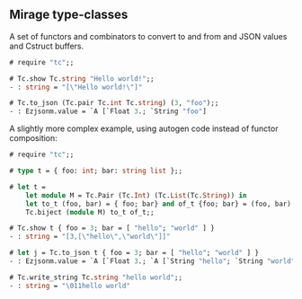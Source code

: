 ## Mirage type-classes

A set of functors and combinators to convert to and from and JSON values
and Cstruct buffers.

```ocaml
# require "tc";;

# Tc.show Tc.string "Hello world!";;
- : string = "[\"Hello world!\"]"

# Tc.to_json (Tc.pair Tc.int Tc.string) (3, "foo");;
- : Ezjsonm.value = `A [`Float 3.; `String "foo"]
```

A slightly more complex example, using autogen code instead of functor
composition:

```ocaml
# require "tc";;

# type t = { foo: int; bar: string list };;

# let t =
    let module M = Tc.Pair (Tc.Int) (Tc.List(Tc.String)) in
    let to_t (foo, bar) = { foo; bar} and of_t {foo; bar} = (foo, bar) in
    Tc.biject (module M) to_t of_t;;

# Tc.show t { foo = 3; bar = [ "hello"; "world" ] }
- : string = "[3,[\"hello\",\"world\"]]"

# let j = Tc.to_json t { foo = 3; bar = [ "hello"; "world" ] }
- : Ezjsonm.value = `A [`Float 3.; `A [`String "hello"; `String "world"]]

# Tc.write_string Tc.string "hello world";;
- : string = "\011hello world"
```

